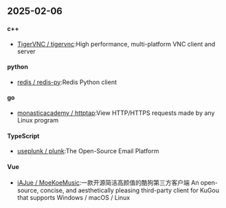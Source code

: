 ## 2025-02-06
#### c++
* [TigerVNC / tigervnc](https://github.com/TigerVNC/tigervnc):High performance, multi-platform VNC client and server
#### python
* [redis / redis-py](https://github.com/redis/redis-py):Redis Python client
#### go
* [monasticacademy / httptap](https://github.com/monasticacademy/httptap):View HTTP/HTTPS requests made by any Linux program
#### TypeScript
* [useplunk / plunk](https://github.com/useplunk/plunk):The Open-Source Email Platform
#### Vue
* [iAJue / MoeKoeMusic](https://github.com/iAJue/MoeKoeMusic):一款开源简洁高颜值的酷狗第三方客户端 An open-source, concise, and aesthetically pleasing third-party client for KuGou that supports Windows / macOS / Linux
